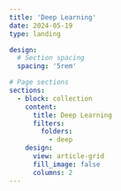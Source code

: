 ```yaml
---
title: 'Deep Learning'
date: 2024-05-19
type: landing

design:
  # Section spacing
  spacing: '5rem'

# Page sections
sections:
  - block: collection
    content:
      title: Deep Learning
      filters:
        folders:
          - deep
    design:
      view: article-grid
      fill_image: false
      columns: 2
---
```

